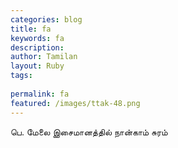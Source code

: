 ```yaml
---
categories: blog
title: fa
keywords: fa
description: 
author: Tamilan
layout: Ruby
tags: 
 
permalink: fa
featured: /images/ttak-48.png
---
```

  
பெ. மேலை இசைமானத்தில் நான்காம் சுரம்  
